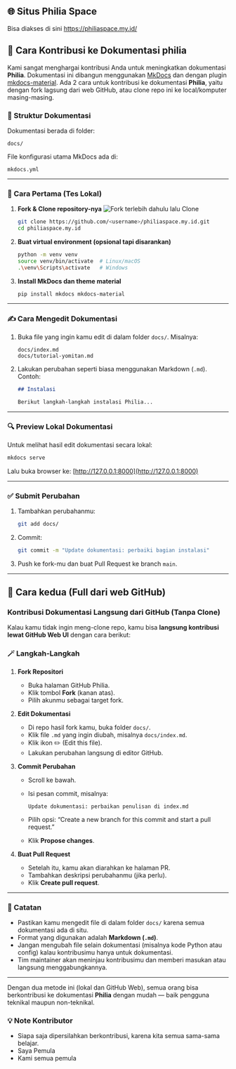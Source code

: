 ## 🌐 Situs Philia Space
Bisa diakses di sini
https://philiaspace.my.id/

## 📝 Cara Kontribusi ke Dokumentasi philia

Kami sangat menghargai kontribusi Anda untuk meningkatkan dokumentasi **Philia**. Dokumentasi ini dibangun menggunakan [MkDocs](https://www.mkdocs.org/) dan dengan plugin [mkdocs-material](https://squidfunk.github.io/mkdocs-material/). Ada 2 cara untuk kontribusi ke dokumentasi **Philia**, yaitu dengan fork lagsung dari web GitHub, atau clone repo ini ke local/komputer masing-masing.

### 📁 Struktur Dokumentasi

Dokumentasi berada di folder:

```
docs/
```

File konfigurasi utama MkDocs ada di:

```
mkdocs.yml
```

---

### 🔧 Cara Pertama (Tes Lokal)

1. **Fork & Clone repository-nya**
   ![Fork](https://github.com/phi-li-a/philiaspace.my.id/fork) terlebih dahulu lalu Clone
   ```bash
   git clone https://github.com/<username>/philiaspace.my.id.git
   cd philiaspace.my.id
   ```

2. **Buat virtual environment (opsional tapi disarankan)**

   ```bash
   python -m venv venv
   source venv/bin/activate  # Linux/macOS
   .\venv\Scripts\activate   # Windows
   ```

3. **Install MkDocs dan theme material**

   ```bash
   pip install mkdocs mkdocs-material
   ```

---

### ✍️ Cara Mengedit Dokumentasi

1. Buka file yang ingin kamu edit di dalam folder `docs/`. Misalnya:

   ```
   docs/index.md
   docs/tutorial-yomitan.md
   ```

2. Lakukan perubahan seperti biasa menggunakan Markdown (`.md`). Contoh:

   ```markdown
   ## Instalasi

   Berikut langkah-langkah instalasi Philia...
   ```

---

### 🔍 Preview Lokal Dokumentasi

Untuk melihat hasil edit dokumentasi secara lokal:

```bash
mkdocs serve
```

Lalu buka browser ke: [http://127.0.0.1:8000](http://127.0.0.1:8000)

---



### ✅ Submit Perubahan

1. Tambahkan perubahanmu:

   ```bash
   git add docs/
   ```

2. Commit:

   ```bash
   git commit -m "Update dokumentasi: perbaiki bagian instalasi"
   ```

3. Push ke fork-mu dan buat Pull Request ke branch `main`.

---

## 📝 Cara kedua (Full dari web GitHub)

### Kontribusi Dokumentasi Langsung dari GitHub (Tanpa Clone)

Kalau kamu tidak ingin meng-clone repo, kamu bisa **langsung kontribusi lewat GitHub Web UI** dengan cara berikut:

### 🪄 Langkah-Langkah

1. **Fork Repositori**

   * Buka halaman GitHub Philia.
   * Klik tombol **Fork** (kanan atas).
   * Pilih akunmu sebagai target fork.

2. **Edit Dokumentasi**

   * Di repo hasil fork kamu, buka folder `docs/`.
   * Klik file `.md` yang ingin diubah, misalnya `docs/index.md`.
   * Klik ikon ✏️ (Edit this file).
   * Lakukan perubahan langsung di editor GitHub.

3. **Commit Perubahan**

   * Scroll ke bawah.
   * Isi pesan commit, misalnya:

     ```
     Update dokumentasi: perbaikan penulisan di index.md
     ```
   * Pilih opsi: “Create a new branch for this commit and start a pull request.”
   * Klik **Propose changes**.

4. **Buat Pull Request**

   * Setelah itu, kamu akan diarahkan ke halaman PR.
   * Tambahkan deskripsi perubahanmu (jika perlu).
   * Klik **Create pull request**.

---

### 🧠 Catatan

* Pastikan kamu mengedit file di dalam folder `docs/` karena semua dokumentasi ada di situ.
* Format yang digunakan adalah **Markdown (`.md`)**.
* Jangan mengubah file selain dokumentasi (misalnya kode Python atau config) kalau kontribusimu hanya untuk dokumentasi.
* Tim maintainer akan meninjau kontribusimu dan memberi masukan atau langsung menggabungkannya.

---

Dengan dua metode ini (lokal dan GitHub Web), semua orang bisa berkontribusi ke dokumentasi **Philia** dengan mudah — baik pengguna teknikal maupun non-teknikal.


### 💡 Note Kontributor

* Siapa saja dipersilahkan berkontribusi, karena kita semua sama-sama belajar.
* Saya Pemula
* Kami semua pemula
